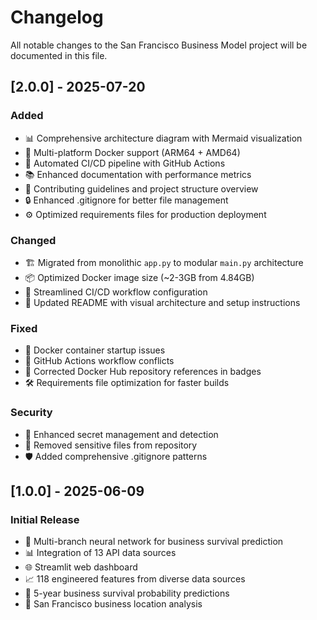 # Changelog

All notable changes to the San Francisco Business Model project will be documented in this file.

## [2.0.0] - 2025-07-20

### Added
- 📊 Comprehensive architecture diagram with Mermaid visualization
- 🐳 Multi-platform Docker support (ARM64 + AMD64)
- 🚀 Automated CI/CD pipeline with GitHub Actions
- 📚 Enhanced documentation with performance metrics
- 🤝 Contributing guidelines and project structure overview
- 🔒 Enhanced .gitignore for better file management
- ⚙️ Optimized requirements files for production deployment

### Changed
- 🏗️ Migrated from monolithic `app.py` to modular `main.py` architecture
- 📦 Optimized Docker image size (~2-3GB from 4.84GB)
- 🔄 Streamlined CI/CD workflow configuration
- 📝 Updated README with visual architecture and setup instructions

### Fixed
- 🐛 Docker container startup issues
- 🔧 GitHub Actions workflow conflicts
- 📍 Corrected Docker Hub repository references in badges
- 🛠️ Requirements file optimization for faster builds

### Security
- 🔐 Enhanced secret management and detection
- 🚫 Removed sensitive files from repository
- 🛡️ Added comprehensive .gitignore patterns

## [1.0.0] - 2025-06-09

### Initial Release
- 🧠 Multi-branch neural network for business survival prediction
- 📊 Integration of 13 API data sources
- 🌐 Streamlit web dashboard
- 📈 118 engineered features from diverse data sources
- 🎯 5-year business survival probability predictions
- 📍 San Francisco business location analysis